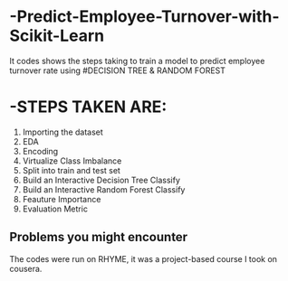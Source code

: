 # -Predict-Employee-Turnover-with-Scikit-Learn

It codes shows the steps taking to train a model to predict employee turnover rate using #DECISION TREE & RANDOM FOREST

# -STEPS TAKEN ARE:
1. Importing the dataset
2. EDA
3. Encoding
4. Virtualize Class Imbalance
5. Split into train and test set
6. Build an Interactive Decision Tree Classify
7. Build an Interactive Random Forest Classify 
8. Feauture Importance 
9. Evaluation Metric

## Problems you might encounter
The codes were run on RHYME, it was a project-based course I took on cousera.
 
